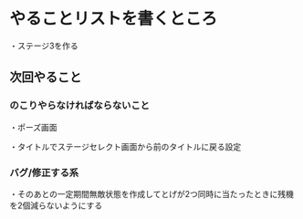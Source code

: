 # やることリストを書くところ
・ステージ3を作る

## 次回やること



### のこりやらなければならないこと
・ポーズ画面

・タイトルでステージセレクト画面から前のタイトルに戻る設定

### バグ/修正する系
・そのあとの一定期間無敵状態を作成してとげが2つ同時に当たったときに残機を2個減らないようにする

